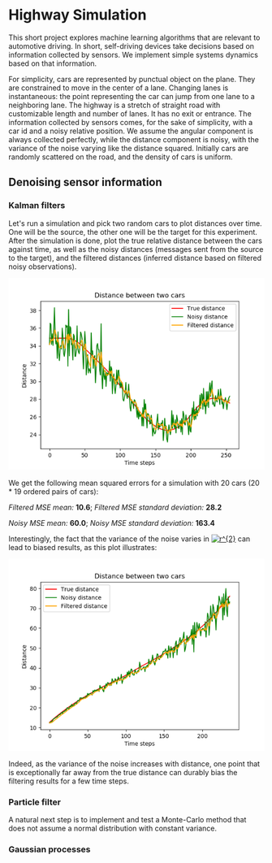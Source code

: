 # Highway Simulation

This short project explores machine learning algorithms that are relevant to automotive driving. 
In short, self-driving devices take decisions based on information collected by sensors.
We implement simple systems dynamics based on that information.

For simplicity, cars are represented by punctual object on the plane. 
They are constrained to move in the center of a lane.
Changing lanes is instantaneous: the point representing the car can jump from one lane to a neighboring lane.
The highway is a stretch of straight road with customizable length and number of lanes.
It has no exit or entrance.
The information collected by sensors comes, for the sake of simplicity, with a car id and a noisy relative position.
We assume the angular component is always collected perfectly, while the distance component is noisy, with the variance of the noise varying like the distance squared.
Initially cars are randomly scattered on the road, and the density of cars is uniform.

## Denoising sensor information

### Kalman filters

Let's run a simulation and pick two random cars to plot distances over time. One will be the source, the other one will be the target for this experiment.
After the simulation is done, plot the true relative distance between the cars against time, as well as the noisy distances (messages sent from the source to the target), and the filtered distances (inferred distance based on filtered noisy observations).

![Filtered distances](figures/distance_between_two_cars.png)


We get the following mean squared errors for a simulation with 20 cars (20 * 19 ordered pairs of cars):

*Filtered MSE mean:* **10.6**; *Filtered MSE standard deviation:* **28.2**

*Noisy MSE mean:* **60.0**; *Noisy MSE standard deviation:* **163.4**

Interestingly, the fact that the variance of the noise varies in <a href="https://www.codecogs.com/eqnedit.php?latex=r^{2}" target="_blank"><img src="https://latex.codecogs.com/gif.latex?r^{2}" title="r^{2}" /></a> can lead to biased results, as this plot illustrates:


![Filtered distances with bias](figures/distances_between_two_cars_3.png)


Indeed, as the variance of the noise increases with distance, one point that is exceptionally far away from the true distance can durably bias the filtering results for a few time steps.

### Particle filter

A natural next step is to implement and test a Monte-Carlo method that does not assume a normal distribution with constant variance.

### Gaussian processes
